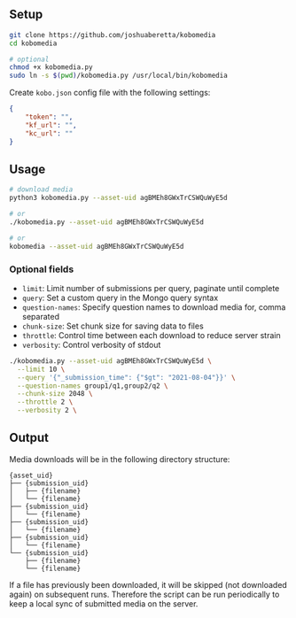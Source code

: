 ## Setup

```bash
git clone https://github.com/joshuaberetta/kobomedia
cd kobomedia

# optional
chmod +x kobomedia.py
sudo ln -s $(pwd)/kobomedia.py /usr/local/bin/kobomedia
```

Create `kobo.json` config file with the following settings:

```json
{
    "token": "",
    "kf_url": "",
    "kc_url": ""
}
```

## Usage

```bash
# download media
python3 kobomedia.py --asset-uid agBMEh8GWxTrCSWQuWyE5d

# or
./kobomedia.py --asset-uid agBMEh8GWxTrCSWQuWyE5d

# or
kobomedia --asset-uid agBMEh8GWxTrCSWQuWyE5d
```

### Optional fields

- `limit`: Limit number of submissions per query, paginate until complete
- `query`: Set a custom query in the Mongo query syntax
- `question-names`: Specify question names to download media for, comma
  separated
- `chunk-size`: Set chunk size for saving data to files
- `throttle`: Control time between each download to reduce server strain
- `verbosity`: Control verbosity of stdout

```bash
./kobomedia.py --asset-uid agBMEh8GWxTrCSWQuWyE5d \
  --limit 10 \
  --query '{"_submission_time": {"$gt": "2021-08-04"}}' \
  --question-names group1/q1,group2/q2 \
  --chunk-size 2048 \
  --throttle 2 \
  --verbosity 2 \
```

## Output

Media downloads will be in the following directory structure:
```
{asset_uid}
├── {submission_uid}
│   ├── {filename}
│   └── {filename}
├── {submission_uid}
│   └── {filename}
├── {submission_uid}
│   └── {filename}
├── {submission_uid}
│   └── {filename}
└── {submission_uid}
    ├── {filename}
    └── {filename}
```
If a file has previously been downloaded, it will be skipped (not downloaded again) on subsequent runs. Therefore the script can be run periodically to keep a local sync of submitted media on the server.
